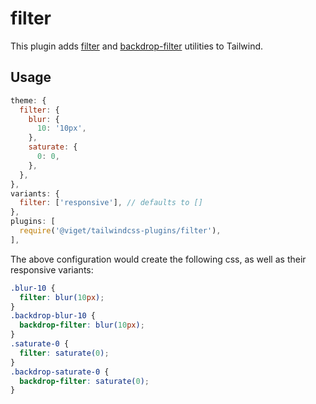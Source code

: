 # filter

This plugin adds [filter](https://developer.mozilla.org/en-US/docs/Web/CSS/filter) and [backdrop-filter](https://developer.mozilla.org/en-US/docs/Web/CSS/backdrop-filter) utilities to Tailwind.

## Usage

```js
theme: {
  filter: {
    blur: {
      10: '10px',
    },
    saturate: {
      0: 0,
    },
  },
},
variants: {
  filter: ['responsive'], // defaults to []
},
plugins: [
  require('@viget/tailwindcss-plugins/filter'),
],
```

The above configuration would create the following css, as well as their responsive variants:

```css
.blur-10 {
  filter: blur(10px);
}
.backdrop-blur-10 {
  backdrop-filter: blur(10px);
}
.saturate-0 {
  filter: saturate(0);
}
.backdrop-saturate-0 {
  backdrop-filter: saturate(0);
}
```
